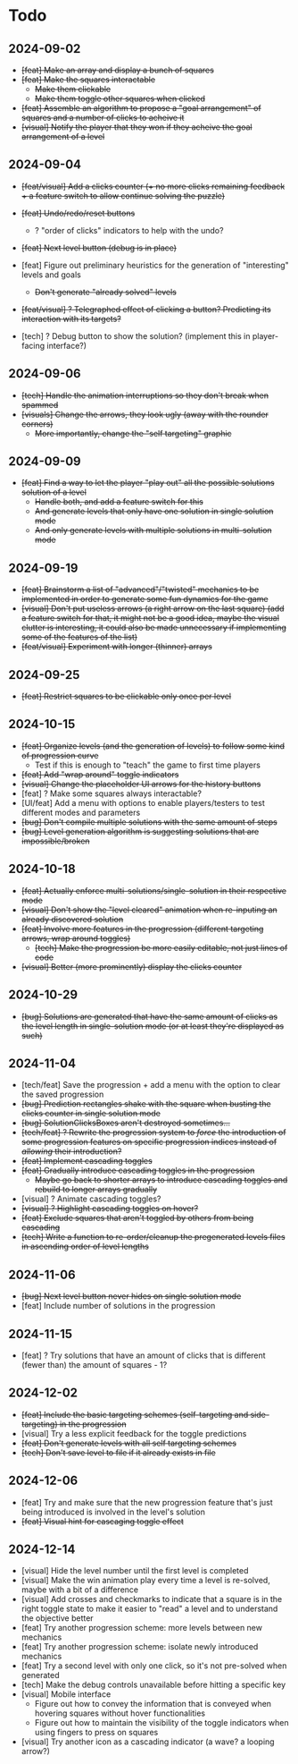 # Todo

## 2024-09-02

- ~~[feat] Make an array and display a bunch of squares~~
- ~~[feat] Make the squares interactable~~
	- ~~Make them clickable~~
	- ~~Make them toggle other squares when clicked~~
- ~~[feat] Assemble an algorithm to propose a "goal arrangement" of squares and a number of clicks to acheive it~~
- ~~[visual] Notify the player that they won if they acheive the goal arrangement of a level~~

## 2024-09-04

- ~~[feat/visual] Add a clicks counter (+ no more clicks remaining feedback + a feature switch to allow continue solving the puzzle)~~
- ~~[feat] Undo/redo/reset buttons~~ 
	- ? "order of clicks" indicators to help with the undo?
- ~~[feat] Next level button (debug is in place)~~

- [feat] Figure out preliminary heuristics for the generation of "interesting" levels and goals
	- ~~Don't generate "already solved" levels~~
- ~~[feat/visual] ? Telegraphed effect of clicking a button? Predicting its interaction with its targets?~~
- [tech] ? Debug button to show the solution? (implement this in player-facing interface?)

## 2024-09-06

- ~~[tech] Handle the animation interruptions so they don't break when spammed~~
- ~~[visuals] Change the arrows, they look ugly (away with the rounder corners)~~
	- ~~More importantly, change the "self targeting" graphic~~

## 2024-09-09

- ~~[feat] Find a way to let the player "play out" all the possible solutions solution of a level~~
	- ~~Handle both, and add a feature switch for this~~
	- ~~And generate levels that only have one solution in single solution mode~~
	- ~~And only generate levels with multiple solutions in multi-solution mode~~

## 2024-09-19

- ~~[feat] Brainstorm a list of "advanced"/"twisted" mechanics to be implemented in order to generate some fun dynamics for the game~~
- ~~[visual] Don't put useless arrows (a right arrow on the last square) (add a feature switch for that, it might not be a good idea, maybe the visual clutter is interesting, it could also be made unnecessary if implementing some of the features of the list)~~
- ~~[feat/visual] Experiment with longer (thinner) arrays~~

## 2024-09-25

- ~~[feat] Restrict squares to be clickable only once per level~~

## 2024-10-15

- ~~[feat] Organize levels (and the generation of levels) to follow some kind of progression curve~~
	- Test if this is enough to "teach" the game to first time players
- ~~[feat] Add "wrap around" toggle indicators~~
- ~~[visual] Change the placeholder UI arrows for the history buttons~~
- [feat] ? Make some squares always interactable? 
- [UI/feat] Add a menu with options to enable players/testers to test different modes and parameters 
- ~~[bug] Don't compile multiple solutions with the same amount of steps~~
- ~~[bug] Level generation algorithm is suggesting solutions that are impossible/broken~~

## 2024-10-18

- ~~[feat] Actually enforce multi-solutions/single-solution in their respective mode~~
- ~~[visual] Don't show the "level cleared" animation when re-inputing an already discovered solution~~
- ~~[feat] Involve more features in the progression (different targeting arrows, wrap around toggles)~~
	- ~~[tech] Make the progression be more easily editable, not just lines of code~~
- ~~[visual] Better (more prominently) display the clicks counter~~

## 2024-10-29

- ~~[bug] Solutions are generated that have the same amount of clicks as the level length in single-solution mode (or at least they're displayed as such)~~
	
## 2024-11-04

- [tech/feat] Save the progression + add a menu with the option to clear the saved progression
- ~~[bug] Prediction rectangles shake with the square when busting the clicks counter in single solution mode~~
- ~~[bug] SolutionClicksBoxes aren't destroyed sometimes...~~
- ~~[tech/feat] ? Rewrite the progression system to _force_ the introduction of some progression features on specific progression indices instead of _allowing_ their introduction?~~
- ~~[feat] Implement cascading toggles~~
- ~~[feat] Gradually introduce cascading toggles in the progression~~
	- ~~Maybe go back to shorter arrays to introduce cascading toggles and rebuild to longer arrays gradually~~
- [visual] ? Animate cascading toggles?
- ~~[visual] ? Highlight cascading toggles on hover?~~
- ~~[feat] Exclude squares that aren't toggled by others from being cascading~~
- ~~[tech] Write a function to re-order/cleanup the pregenerated levels files in ascending order of level lengths~~ 

## 2024-11-06

- ~~[bug] Next level button never hides on single solution mode~~
- [feat] Include number of solutions in the progression

## 2024-11-15

- [feat] ? Try solutions that have an amount of clicks that is different (fewer than) the amount of squares - 1?

## 2024-12-02

- ~~[feat] Include the basic targeting schemes (self-targeting and side-targeting) in the progression~~
- [visual] Try a less explicit feedback for the toggle predictions
- ~~[feat] Don't generate levels with all self targeting schemes~~
- ~~[tech] Don't save level to file if it already exists in file~~

## 2024-12-06

- [feat] Try and make sure that the new progression feature that's just being introduced is involved in the level's solution
- ~~[feat] Visual hint for cascaging toggle effect~~

## 2024-12-14

- [visual] Hide the level number until the first level is completed
- [visual] Make the win animation play every time a level is re-solved, maybe with a bit of a difference 
- [visual] Add crosses and checkmarks to indicate that a square is in the right toggle state to make it easier to "read" a level and to understand the objective better
- [feat] Try another progression scheme: more levels between new mechanics
- [feat] Try another progression scheme: isolate newly introduced mechanics 
- [feat] Try a second level with only one click, so it's not pre-solved when generated
- [tech] Make the debug controls unavailable before hitting a specific key
- [visual] Mobile interface
	- Figure out how to convey the information that is conveyed when hovering squares without hover functionalities
	- Figure out how to maintain the visibility of the toggle indicators when using fingers to press on squares
- [visual] Try another icon as a cascading indicator (a wave? a looping arrow?)